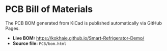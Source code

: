 # PCB Bill of Materials

The PCB BOM generated from KiCad is published automatically via GitHub Pages.

- **Live BOM:** https://kokhaie.github.io/Smart-Refrigerator-Demo/
- **Source file:** `PCB/bom.html`
